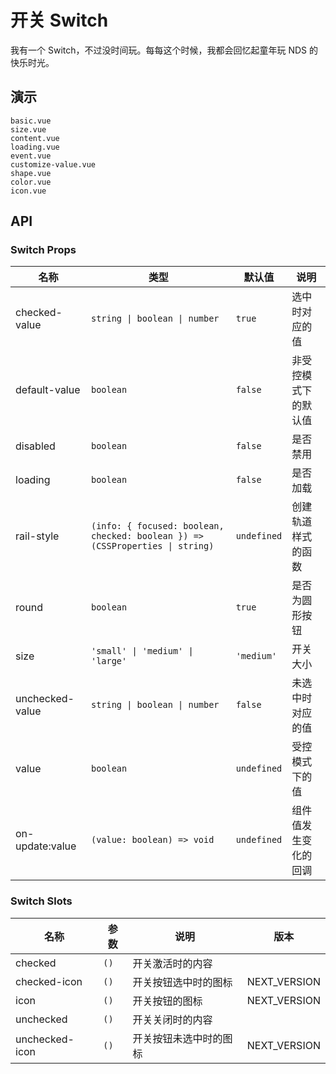# 开关 Switch

我有一个 Switch，不过没时间玩。每每这个时候，我都会回忆起童年玩 NDS 的快乐时光。

## 演示

```demo
basic.vue
size.vue
content.vue
loading.vue
event.vue
customize-value.vue
shape.vue
color.vue
icon.vue
```

## API

### Switch Props

| 名称 | 类型 | 默认值 | 说明 |
| --- | --- | --- | --- |
| checked-value | `string \| boolean \| number` | `true` | 选中时对应的值 |
| default-value | `boolean` | `false` | 非受控模式下的默认值 |
| disabled | `boolean` | `false` | 是否禁用 |
| loading | `boolean` | `false` | 是否加载 |
| rail-style | `(info: { focused: boolean, checked: boolean }) => (CSSProperties \| string)` | `undefined` | 创建轨道样式的函数 |
| round | `boolean` | `true` | 是否为圆形按钮 |
| size | `'small' \| 'medium' \| 'large'` | `'medium'` | 开关大小 |
| unchecked-value | `string \| boolean \| number` | `false` | 未选中时对应的值 |
| value | `boolean` | `undefined` | 受控模式下的值 |
| on-update:value | `(value: boolean) => void` | `undefined` | 组件值发生变化的回调 |

### Switch Slots

| 名称           | 参数 | 说明                   | 版本         |
| -------------- | ---- | ---------------------- | ------------ |
| checked        | `()` | 开关激活时的内容       |              |
| checked-icon   | `()` | 开关按钮选中时的图标   | NEXT_VERSION |
| icon           | `()` | 开关按钮的图标         | NEXT_VERSION |
| unchecked      | `()` | 开关关闭时的内容       |              |
| unchecked-icon | `()` | 开关按钮未选中时的图标 | NEXT_VERSION |
